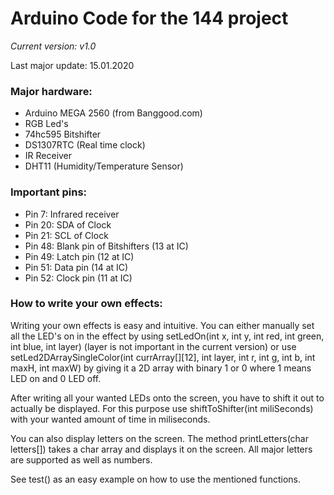 # Arduino Code for the 144 project

*Current version: v1.0*

Last major update: 15.01.2020

### Major hardware: 
* Arduino MEGA 2560 (from Banggood.com)
* RGB Led's
* 74hc595 Bitshifter
* DS1307RTC (Real time clock)
* IR Receiver
* DHT11 (Humidity/Temperature Sensor)
    
### Important pins: 
* Pin 7: Infrared receiver
* Pin 20: SDA of Clock
* Pin 21: SCL of Clock
* Pin 48: Blank pin of Bitshifters (13 at IC)
* Pin 49: Latch pin (12 at IC)
* Pin 51: Data pin (14 at IC)
* Pin 52: Clock pin (11 at IC)

### How to write your own effects:
    
Writing your own effects is easy and intuitive. You can either manually set all the LED's on in the effect by using setLedOn(int x, int y, int red, int green, int blue, int layer) (layer is not important in the current version) or use setLed2DArraySingleColor(int currArray[][12], int layer, int r, int g, int b, int maxH, int maxW) by giving it a 2D array with binary 1 or 0 where 1 means LED on and 0 LED off. 

After writing all your wanted LEDs onto the screen, you have to shift it out to actually be displayed. For this purpose use shiftToShifter(int miliSeconds) with your wanted amount of time in miliseconds.

You can also display letters on the screen. The method printLetters(char letters[]) takes a char array and displays it on the screen. All major letters are supported as well as numbers.

See test() as an easy example on how to use the mentioned functions.
